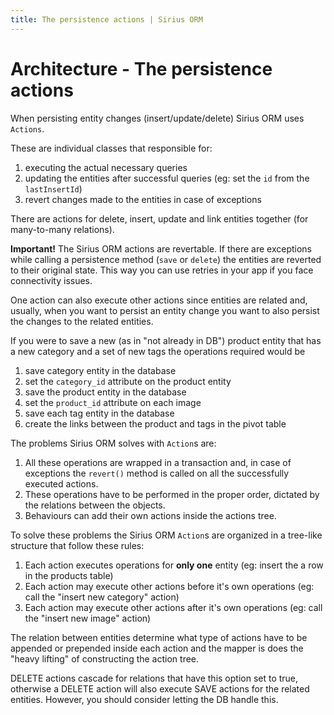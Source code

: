 ```yaml
---
title: The persistence actions | Sirius ORM
---
```


# Architecture - The persistence actions

When persisting entity changes (insert/update/delete) Sirius ORM uses `Actions`. 

These are individual classes that responsible for:

1. executing the actual necessary queries
2. updating the entities after successful queries (eg: set the `id` from the `lastInsertId`)
3. revert changes made to the entities in case of exceptions

There are actions for delete, insert, update and link entities together (for many-to-many relations).

**Important!** The Sirius ORM actions are revertable. If there are exceptions while calling
a persistence method (`save` or `delete`) the entities are reverted to their
original state. This way you can use retries in your app if you face connectivity issues.

One action can also execute other actions since entities are related and, usually, when you want to persist
an entity change you want to also persist the changes to the related entities.

If you were to save a new (as in "not already in DB") product entity that has a new category 
and a set of new tags the operations required would be

1. save category entity in the database
2. set the `category_id` attribute on the product entity
3. save the product entity in the database
4. set the `product_id` attribute on each image
5. save each tag entity in the database
6. create the links between the product and tags in the pivot table

The problems Sirius ORM solves with `Action`s are:

1. All these operations are wrapped in a transaction and, in case of exceptions the
`revert()` method is called on all the successfully executed actions.
2. These operations have to be performed in the proper order, dictated by the
relations between the objects.
3. Behaviours can add their own actions inside the actions tree.

To solve these problems the Sirius ORM `Action`s are organized in a tree-like
structure that follow these rules:

1. Each action executes operations for **only one** entity 
(eg: insert the a row in the products table)
2. Each action may execute other actions before it's own operations
(eg: call the "insert new category" action)
3. Each action may execute other actions after it's own operations
(eg: call the "insert new image" action)

The relation between entities determine what type of actions have to be appended
or prepended inside each action and the mapper is does the "heavy lifting" of constructing the
action tree.

DELETE actions cascade for relations that have this option set to true, otherwise a DELETE action
will also execute SAVE actions for the related entities. However, you should consider letting the DB
handle this.
